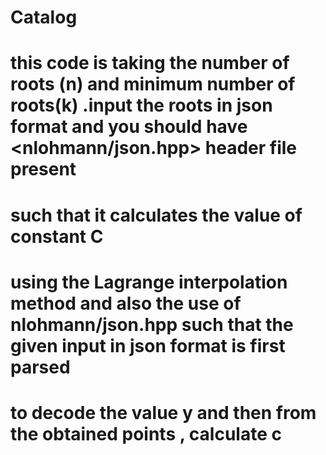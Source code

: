 # Catalog

# this code is taking the number of roots (n) and minimum number of roots(k) .input the roots in json format and you should have  <nlohmann/json.hpp> header file present
#  such that it calculates the value of constant C 
# using the Lagrange interpolation method and also the use of nlohmann/json.hpp such that the given input in json format is first parsed 
# to decode the value y and then from the obtained points , calculate c
